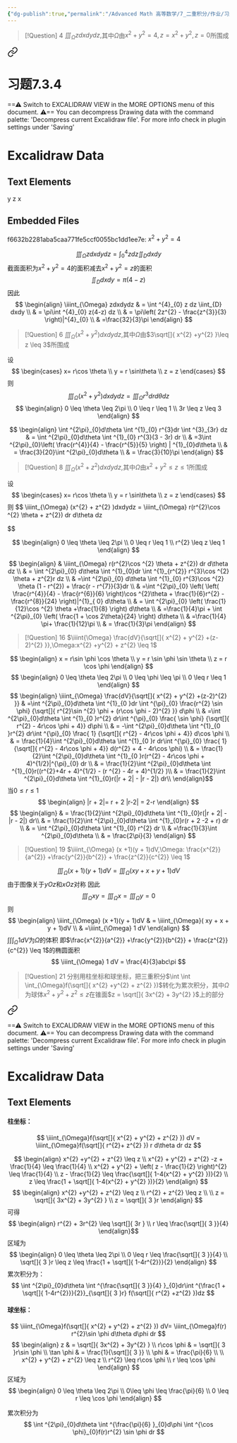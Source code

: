 ```yaml
---
{"dg-publish":true,"permalink":"/Advanced Math 高等数学/7_二重积分/作业/习题7.3/","tags":["高数","微积分"]}
---
```




> [!Question] 4
> $\iiint_{\Omega} zdxdydz,$其中$\Omega$由$x^{2} + y^{2} = 4 , z = x^{2}  +y^{2},z=0$所围成



<div class="transclusion internal-embed is-loaded"><a class="markdown-embed-link" href="/excalidraw/7-3-4/" aria-label="Open link"><svg xmlns="http://www.w3.org/2000/svg" width="24" height="24" viewBox="0 0 24 24" fill="none" stroke="currentColor" stroke-width="2" stroke-linecap="round" stroke-linejoin="round" class="svg-icon lucide-link"><path d="M10 13a5 5 0 0 0 7.54.54l3-3a5 5 0 0 0-7.07-7.07l-1.72 1.71"></path><path d="M14 11a5 5 0 0 0-7.54-.54l-3 3a5 5 0 0 0 7.07 7.07l1.71-1.71"></path></svg></a><div class="markdown-embed">

<div class="markdown-embed-title">

# 习题7.3.4

</div>



==⚠  Switch to EXCALIDRAW VIEW in the MORE OPTIONS menu of this document. ⚠== You can decompress Drawing data with the command palette: 'Decompress current Excalidraw file'. For more info check in plugin settings under 'Saving'


# Excalidraw Data
## Text Elements
y 
z 
x 
## Embedded Files
f6632b2281aba5caa771fe5ccf0055bc1dd1ee7e: $x^{2} + y^{2} = 4$



</div></div>


$$
\iiint_{\Omega} zdxdydz = \int ^{4}_{0} z dz \iint_{D} dxdy
$$
截面面积为$x^{2}  + y^{2} = 4$的面积减去$x^{2} + y^{2} = z$的面积
$$
\iint_{D} dxdy = \pi (4 - z)
$$
因此
$$
\begin{align}
\iiint_{\Omega} zdxdydz &  = \int ^{4}_{0} z dz \iint_{D} dxdy \\
 & = \pi\int ^{4}_{0} z(4-z) dz  \\
 & = \pi\left( 2z^{2} - \frac{z^{3}}{3} \right)|^{4}_{0} \\
 &  =\frac{32}{3}\pi
\end{align}
$$

> [!Question] 6
> $\iiint_{\Omega}  (x^{2} + y^{2} )dxdydz,$其中$\Omega$由$3\sqrt[]{ x^{2} +y^{2} }\leq z \leq 3$所围成

设
$$
\begin{cases}
x= r\cos \theta \\
y = r \sin\theta \\
z = z
\end{cases}
$$
则
$$
\iiint_{\Omega}  (x^{2} + y^{2} )dxdydz = \iiint_{\Omega}  r^{3}d r d\theta dz
$$
$$
\begin{align}
0 \leq \theta \leq 2\pi \\
0 \leq r \leq 1 \\
3r \leq z \leq 3
\end{align}
$$



$$
\begin{align}
\int ^{2\pi}_{0}d\theta \int ^{1}_{0} r^{3}dr \int ^{3}_{3r} dz
 & = \int ^{2\pi}_{0}d\theta \int ^{1}_{0} r^{3}(3 - 3r) dr \\
 & =3\int ^{2\pi}_{0}\left(  \frac{r^{4}}{4} - \frac{r^{5}}{5}  \right) | ^{1}_{0}d\theta \\
 & = \frac{3}{20}\int ^{2\pi}_{0}d\theta \\
 & = \frac{3}{10}\pi
\end{align}
$$

> [!Question] 8
> $\iiint_{\Omega}  (x^{2} + z^{2} )dxdydz,$其中$\Omega$由$x^{2} + y^{2} \leq z \leq 1$所围成

设
$$
\begin{cases}
x= r\cos \theta \\
y = r \sin\theta \\
z = z
\end{cases}
$$
则
$$
\iiint_{\Omega}  (x^{2} + z^{2} )dxdydz = \iiint_{\Omega} r(r^{2}\cos ^{2} \theta + z^{2}) dr d\theta dz

$$

$$
\begin{align}
0 \leq \theta \leq 2\pi \\
0 \leq r \leq 1 \\
r^{2} \leq z \leq 1
\end{align}
$$


$$
\begin{align}
 & \iiint_{\Omega} r(r^{2}\cos ^{2} \theta + z^{2}) dr d\theta dz \\
 & = \int ^{2\pi}_{0} d\theta \int ^{1}_{0}dr \int ^{1}_{r^{2}} r^{3}\cos ^{2} \theta + z^{2}r dz \\
 & =\int ^{2\pi}_{0} d\theta \int ^{1}_{0} r^{3}\cos ^{2} \theta (1 - r^{2}) + \frac{r - r^{7}}{3}dr \\
 & =\int ^{2\pi}_{0} \left( \left( \frac{r^{4}}{4} - \frac{r^{6}}{6} \right)\cos ^{2}\theta + \frac{1}{6}r^{2} - \frac{r^{8}}{24} \right)|^{1}_{ 0} d\theta \\ 
 & = \int ^{2\pi}_{0} \left( \frac{1}{12}\cos ^{2} \theta  +\frac{1}{8} \right) d\theta  \\
 & =\frac{1}{4}\pi + \int ^{2\pi}_{0} \left( \frac{1 + \cos 2\theta}{24} \right) d\theta  \\
 & =\frac{1}{4} \pi+ \frac{1}{12}\pi \\
 & = \frac{1}{3}\pi
\end{align}
$$



> [!Question] 16
> $\iiint{\Omega} \frac{dV}{\sqrt[]{ x^{2} + y^{2} +(z-2)^{2} }},\Omega:x^{2} +y^{2} + z^{2} \leq 1$

$$
\begin{align}
x = r\sin \phi \cos \theta \\
y = r \sin \phi \sin \theta \\
z = r \cos \phi
\end{align}
$$
$$
\begin{align}
0 \leq \theta \leq 2\pi \\
0 \leq \phi \leq \pi \\
0 \leq r \leq 1
\end{align}
$$
$$
\begin{align}
\iiint_{\Omega} \frac{dV}{\sqrt[]{ x^{2} + y^{2} +(z-2)^{2} }}
 & =\int ^{2\pi}_{0}d\theta \int ^{1}_{0 }dr \int ^{\pi}_{0} \frac{r^{2} \sin \phi} {\sqrt[]{ r^{2}\sin ^{2} \phi + (r\cos \phi - 2)^{2} }} d\phi \\
 & =\int ^{2\pi}_{0}d\theta \int ^{1}_{0 }r^{2} dr\int ^{\pi}_{0}  \frac{ \sin \phi} {\sqrt[]{ r^{2} - 4r\cos \phi + 4}} d\phi \\
 & = -\int ^{2\pi}_{0}d\theta \int ^{1}_{0 }r^{2} dr\int ^{\pi}_{0}  \frac{ 1} {\sqrt[]{ r^{2} - 4r\cos \phi + 4}} d\cos \phi \\
 & = \frac{1}{4}\int ^{2\pi}_{0}d\theta \int ^{1}_{0 }r dr\int ^{\pi}_{0}  \frac{ 1} {\sqrt[]{ r^{2} - 4r\cos \phi + 4}} d(r^{2} + 4 - 4r\cos \phi) \\
 & = \frac{1}{2}\int ^{2\pi}_{0}d\theta \int ^{1}_{0 }r(r^{2} - 4r\cos \phi + 4)^{1/2}|^{\pi}_{0} dr \\
 & = \frac{1}{2}\int ^{2\pi}_{0}d\theta \int ^{1}_{0}r((r^{2}+4r + 4)^{1/2} - (r ^{2} - 4r + 4)^{1/2} )\\
 & = \frac{1}{2}\int ^{2\pi}_{0}d\theta \int ^{1}_{0}r(|r + 2| - |r - 2|) dr\\
\end{align}$$
当$0 \leq r \leq 1$
$$
\begin{align}
|r + 2|= r + 2
|r-2| = 2-r
\end{align}
$$
$$
\begin{align}
 & = \frac{1}{2}\int ^{2\pi}_{0}d\theta \int ^{1}_{0}r(|r + 2| - |r - 2|) dr\\
 & = \frac{1}{2}\int ^{2\pi}_{0}d\theta \int ^{1}_{0}r(r + 2 -2 + r) dr \\
 & = \int ^{2\pi}_{0}d\theta \int ^{1}_{0} r^{2} dr \\
 & =\frac{1}{3}\int ^{2\pi}_{0}d\theta  \\
 & = \frac{2\pi}{3}
\end{align}
$$

> [!Question] 19
> $\iiint_{\Omega} (x +1)(y + 1)dV,\Omega: \frac{x^{2}}{a^{2}} +\frac{y^{2}}{b^{2}} + \frac{z^{2}}{c^{2}} \leq 1$

$$
\iiint_{\Omega} (x +1)(y + 1)dV   = \iiint_{\Omega}( xy + x + y + 1)dV 
$$
由于图像关于$yOz$和$xOz$对称
因此
$$
\iiint_{\Omega} xy =\iiint_{\Omega} x =\iiint_{\Omega} y  = 0
$$
则
$$
\begin{align}
\iiint_{\Omega} (x +1)(y + 1)dV  & = \iiint_{\Omega}( xy + x + y + 1)dV \\
 & =\iiint_{\Omega}  1 dV
\end{align}
$$
$\int \int \int_{\Omega}  1 dV$为$\Omega$的体积
即$\frac{x^{2}}{a^{2}} +\frac{y^{2}}{b^{2}} + \frac{z^{2}}{c^{2}} \leq 1$的椭圆面积
$$
\iiint_{\Omega}  1 dV = \frac{4}{3}abc\pi
$$

> [!Question] 21
> 分别用柱坐标和球坐标，把三重积分$\int \int \int_{\Omega}f(\sqrt[]{ x^{2} +y^{2} + z^{2} })$转化为累次积分，其中$\Omega$为球体$x^{2} + y^{2} + z^{2} \leq z$在锥面$z = \sqrt[]{ 3x^{2} + 3y^{2} }$上的部分


<div class="transclusion internal-embed is-loaded"><a class="markdown-embed-link" href="/excalidraw/7-3-21/" aria-label="Open link"><svg xmlns="http://www.w3.org/2000/svg" width="24" height="24" viewBox="0 0 24 24" fill="none" stroke="currentColor" stroke-width="2" stroke-linecap="round" stroke-linejoin="round" class="svg-icon lucide-link"><path d="M10 13a5 5 0 0 0 7.54.54l3-3a5 5 0 0 0-7.07-7.07l-1.72 1.71"></path><path d="M14 11a5 5 0 0 0-7.54-.54l-3 3a5 5 0 0 0 7.07 7.07l1.71-1.71"></path></svg></a><div class="markdown-embed">




==⚠  Switch to EXCALIDRAW VIEW in the MORE OPTIONS menu of this document. ⚠== You can decompress Drawing data with the command palette: 'Decompress current Excalidraw file'. For more info check in plugin settings under 'Saving'


# Excalidraw Data
## Text Elements


</div></div>


####  **柱坐标：**
$$
\iiint_{\Omega}f(\sqrt[]{ x^{2} + y^{2} + z^{2} }) dV = 
\iiint_{\Omega}f(\sqrt[]{ r^{2}+ z^{2} }) r d\theta dr dz
$$

$$
\begin{align}
x^{2} +y^{2} + z^{2} \leq z \\
x^{2} + y^{2} + z^{2} -z + \frac{1}{4} \leq \frac{1}{4} \\
x^{2} + y^{2} + \left( z - \frac{1}{2} \right)^{2} \leq \frac{1}{4}  \\
z - \frac{1}{2} \leq \frac{\sqrt[]{ 1-4(x^{2} + y^{2} })}{2} \\
 z \leq \frac{1 + \sqrt[]{ 1-4(x^{2} + y^{2} })}{2} 
\end{align}
$$
$$
\begin{align}
x^{2} +y^{2} + z^{2} \leq z \\
r^{2} + z^{2} \leq z \\
 \\
z = \sqrt[]{ 3x^{2} + 3y^{2} } \\
z = \sqrt[]{ 3  }r
\end{align}
$$
可得
$$
\begin{align}
r^{2} + 3r^{2} \leq \sqrt[]{ 3r }
 \\
r  \leq \frac{\sqrt[]{ 3 }}{4}
\end{align}$$
区域为
$$
\begin{align}
0 \leq \theta \leq 2\pi \\
0 \leq r \leq \frac{\sqrt[]{ 3 }}{4} \\
\sqrt[]{ 3 }r \leq z \leq \frac{1 + \sqrt[]{ 1-4r^{2}}}{2} 
\end{align}
$$
累次积分为：
$$
\int ^{2\pi}_{0}d\theta \int ^{\frac{\sqrt[]{ 3 }}{4} }_{0}dr\int ^{\frac{1 + \sqrt[]{ 1-4r^{2}}}{2}}_{\sqrt[]{ 3 }r} f(\sqrt[]{ r^{2} +z^{2} })dz
$$

####  球坐标：
$$
\iiint_{\Omega}f(\sqrt[]{ x^{2} + y^{2} + z^{2} })  dV= 
\iiint_{\Omega}f(r) r^{2}\sin \phi d\theta d\phi dr
$$
$$
\begin{align}
z  & = \sqrt[]{ 3x^{2} + 3y^{2} } \\
r\cos \phi  & = \sqrt[]{ 3 }r\sin \phi \\
\tan \phi  & = \frac{1}{\sqrt[]{ 3 }} \\
\phi  & = \frac{\pi}{6} \\
 \\
x^{2} + y^{2} + z^{2} \leq z \\
r^{2} \leq r\cos \phi \\
r \leq \cos \phi
\end{align}
$$
区域为
$$
\begin{align}
0 \leq \theta \leq 2\pi \\
0\leq \phi \leq \frac{\pi}{6} \\
0 \leq r \leq \cos \phi
\end{align}
$$

累次积分为
$$
\int ^{2\pi}_{0}d\theta \int ^{\frac{\pi}{6} }_{0}d\phi \int ^{\cos \phi}_{0}f(r)r^{2} \sin \phi dr
$$